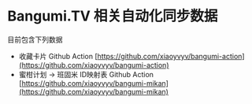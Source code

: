 # Bangumi.TV 相关自动化同步数据

目前包含下列数据

- 收藏卡片 Github Action [https://github.com/xiaoyvyv/bangumi-action](https://github.com/xiaoyvyv/bangumi-action)
- 蜜柑计划 -> 班固米 ID映射表 Github Action [https://github.com/xiaoyvyv/bangumi-mikan](https://github.com/xiaoyvyv/bangumi-mikan)
